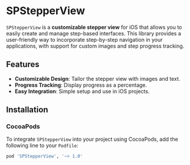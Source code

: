 # SPStepperView

`SPStepperView` is a **customizable stepper view** for iOS that allows you to easily create and manage step-based interfaces. This library provides a user-friendly way to incorporate step-by-step navigation in your applications, with support for custom images and step progress tracking.

## Features

- **Customizable Design**: Tailor the stepper view with images and text.
- **Progress Tracking**: Display progress as a percentage.
- **Easy Integration**: Simple setup and use in iOS projects.

## Installation

### CocoaPods

To integrate `SPStepperView` into your project using CocoaPods, add the following line to your `Podfile`:

```ruby
pod 'SPStepperView', '~> 1.0'
